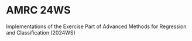# AMRC 24WS

Implementations of the Exercise Part of Advanced Methods for Regression and Classification  (2024WS)
